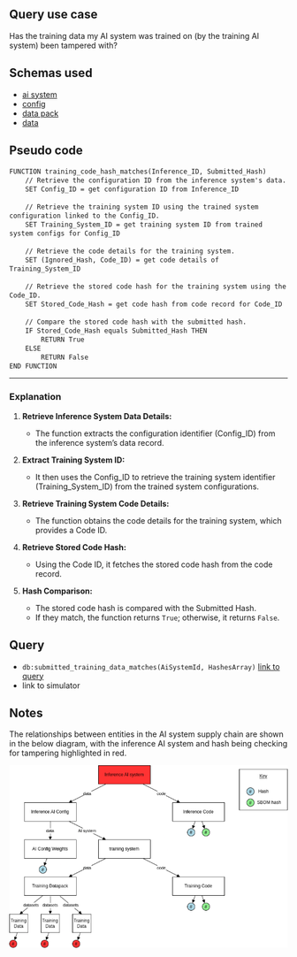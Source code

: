 ## Query use case

Has the training data my AI system was trained on (by the training AI system) been tampered with?



## Schemas used

* [ai system](https://github.com/nqminds/Trusted-AI-BOM/blob/main/packages/schemas/src/taibom-schemas/50-ai-system.v1.0.0.schema.yaml)
* [config](https://github.com/nqminds/Trusted-AI-BOM/blob/main/packages/schemas/src/taibom-schemas/25-config.v1.0.0.schema.yaml)
* [data pack](https://github.com/nqminds/Trusted-AI-BOM/blob/main/packages/schemas/src/taibom-schemas/20-data-pack.v1.0.0.schema.yaml)
* [data](https://github.com/nqminds/Trusted-AI-BOM/blob/main/packages/schemas/src/taibom-schemas/10-data.v1.0.0.schema.yaml)


## Pseudo code 

```plaintext
FUNCTION training_code_hash_matches(Inference_ID, Submitted_Hash)
    // Retrieve the configuration ID from the inference system's data.
    SET Config_ID = get configuration ID from Inference_ID

    // Retrieve the training system ID using the trained system configuration linked to the Config_ID.
    SET Training_System_ID = get training system ID from trained system configs for Config_ID

    // Retrieve the code details for the training system.
    SET (Ignored_Hash, Code_ID) = get code details of Training_System_ID

    // Retrieve the stored code hash for the training system using the Code_ID.
    SET Stored_Code_Hash = get code hash from code record for Code_ID

    // Compare the stored code hash with the submitted hash.
    IF Stored_Code_Hash equals Submitted_Hash THEN
        RETURN True
    ELSE
        RETURN False
END FUNCTION
```

---

### **Explanation**

1. **Retrieve Inference System Data Details:**  
   - The function extracts the configuration identifier (Config_ID) from the inference system’s data record.

2. **Extract Training System ID:**  
   - It then uses the Config_ID to retrieve the training system identifier (Training_System_ID) from the trained system configurations.

3. **Retrieve Training System Code Details:**  
   - The function obtains the code details for the training system, which provides a Code ID.

4. **Retrieve Stored Code Hash:**  
   - Using the Code ID, it fetches the stored code hash from the code record.

5. **Hash Comparison:**  
   - The stored code hash is compared with the Submitted Hash.
   - If they match, the function returns `True`; otherwise, it returns `False`.


## Query

- `db:submitted_training_data_matches(AiSystemId, HashesArray)` [link to query](https://github.com/nqminds/Trusted-AI-BOM/blob/main/packages/claim_cascade_batteries/taibom-battery/scenarios.json#L265-L268)
- link to simulator 





## Notes

The relationships between entities in the AI system supply chain are shown in the below diagram, with the inference AI system and hash being checking for tampering highlighted in red.

![alt text](<25_inference data tampering.drawio.png>)